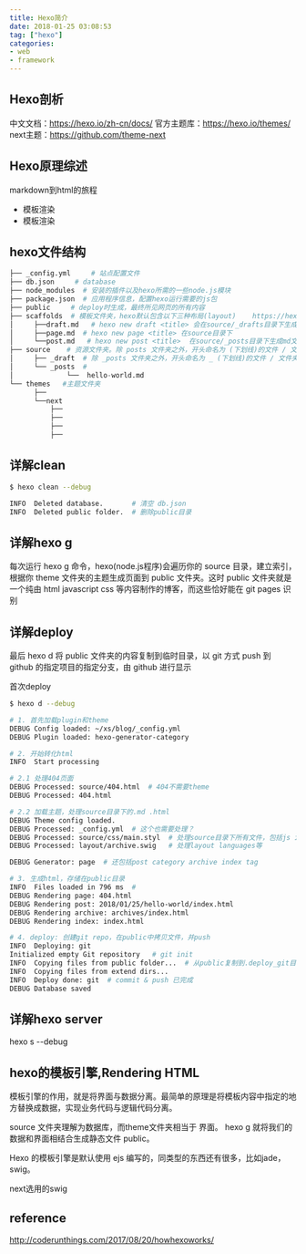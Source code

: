 ```yaml
---
title: Hexo简介
date: 2018-01-25 03:08:53
tag: ["hexo"]
categories:
- web
- framework
---
```


## Hexo剖析

中文文档：https://hexo.io/zh-cn/docs/
官方主题库：https://hexo.io/themes/
next主题：https://github.com/theme-next


## Hexo原理综述

markdown到html的旅程
- 模板渲染
- 模板渲染


## hexo文件结构


```python
├── _config.yml     # 站点配置文件
├── db.json     # database
├── node_modules  # 安装的插件以及hexo所需的一些node.js模块
├── package.json  # 应用程序信息，配置hexo运行需要的js包
├── public     # deploy时生成，最终所见网页的所有内容
├── scaffolds  # 模板文件夹，hexo默认包含以下三种布局(layout)    https://hexo.io/zh-cn/docs/writing.html
│     ├──draft.md   # hexo new draft <title> 会在source/_drafts目录下生成md文件
│     ├──page.md  # hexo new page <title> 在source目录下
│     └──post.md   # hexo new post <title>  在source/_posts目录下生成md文件
├── source    # 资源文件夹。除 posts 文件夹之外，开头命名为 (下划线)的文件 / 文件夹和隐藏的文件将会被忽略。Markdown 和 HTML 文件会被解析并放到 public 文件夹，而其他文件会被拷贝过去。
│     ├── _draft  # 除 _posts 文件夹之外，开头命名为 _ (下划线)的文件 / 文件夹和隐藏的文件将会被忽略
│     └── _posts  #
│             └──  hello-world.md
└── themes   #主题文件夹
      ├──
      └──next
          ├──
          ├──
          ├──
          ├──

```


## 详解clean

```sh
$ hexo clean --debug

INFO  Deleted database.       # 清空 db.json
INFO  Deleted public folder.  # 删除public目录
```

## 详解hexo g
每次运行 hexo g 命令，hexo(node.js程序)会遍历你的 source 目录，建立索引，根据你 theme 文件夹的主题生成页面到 public 文件夹。这时 public 文件夹就是一个纯由 html javascript css 等内容制作的博客，而这些恰好能在 git pages 识别



## 详解deploy

最后 hexo d 将 public 文件夹的内容复制到临时目录，以 git 方式 push 到 github 的指定项目的指定分支，由 github 进行显示


首次deploy
```sh
$ hexo d --debug

# 1. 首先加载plugin和theme
DEBUG Config loaded: ~/xs/blog/_config.yml
DEBUG Plugin loaded: hexo-generator-category

# 2. 开始转化html
INFO  Start processing

# 2.1 处理404页面
DEBUG Processed: source/404.html  # 404不需要theme
DEBUG Processed: 404.html

# 2.2 加载主题，处理source目录下的.md .html
DEBUG Theme config loaded.
DEBUG Processed: _config.yml  # 这个也需要处理？
DEBUG Processed: source/css/main.styl  # 处理source目录下所有文件，包括js image md
DEBUG Processed: layout/archive.swig   # 处理layout languages等

DEBUG Generator: page  # 还包括post category archive index tag

# 3. 生成html，存储在public目录
INFO  Files loaded in 796 ms  #
DEBUG Rendering page: 404.html
DEBUG Rendering post: 2018/01/25/hello-world/index.html
DEBUG Rendering archive: archives/index.html
DEBUG Rendering index: index.html

# 4. deploy: 创建git repo，在public中拷贝文件，并push
INFO  Deploying: git
Initialized empty Git repository   # git init
INFO  Copying files from public folder...  # 从public复制到.deploy_git目录
INFO  Copying files from extend dirs...
INFO  Deploy done: git  # commit & push 已完成
DEBUG Database saved

```

## 详解hexo server


hexo s --debug


## hexo的模板引擎,Rendering HTML

模板引擎的作用，就是将界面与数据分离。最简单的原理是将模板内容中指定的地方替换成数据，实现业务代码与逻辑代码分离。

source 文件夹理解为数据库，而theme文件夹相当于 界面。 hexo g 就将我们的数据和界面相结合生成静态文件 public。

Hexo 的模板引擎是默认使用 ejs 编写的，同类型的东西还有很多，比如jade，swig。

next选用的swig

##




## reference
http://coderunthings.com/2017/08/20/howhexoworks/
